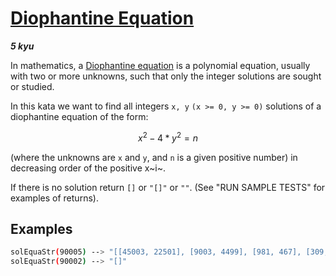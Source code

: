 # [Diophantine Equation](https://www.codewars.com/kata/554f76dca89983cc400000bb)

___5 kyu___

In mathematics, a [Diophantine equation](https://en.wikipedia.org/wiki/Diophantine_equation) is a polynomial equation, usually with two or more unknowns, such that only the integer solutions are sought or studied.

In this kata we want to find all integers `x, y` `(x >= 0, y >= 0)` solutions of a diophantine equation of the form:

$$x^2 - 4 * y^2 = n$$

(where the unknowns are `x` and `y`, and `n` is a given positive number) in decreasing order of the positive x~i~.

If there is no solution return `[]` or `"[]"` or `""`. (See "RUN SAMPLE TESTS" for examples of returns).

## Examples

```bash
solEquaStr(90005) --> "[[45003, 22501], [9003, 4499], [981, 467], [309, 37]]"
solEquaStr(90002) --> "[]"
```
